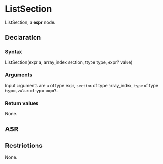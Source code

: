 <!-- This is an automatically generated file. Do not edit it manually. -->

# ListSection

ListSection, a **expr** node.

## Declaration

### Syntax

ListSection(expr a, array_index section, ttype type, expr? value)

### Arguments
Input arguments are `a` of type expr, `section` of type array_index, `type` of type ttype, `value` of type expr?.

### Return values

None.

## ASR

<!-- Generate ASR using pickle. -->

## Restrictions

<!-- Generated from asr_verify.cpp. -->
None.